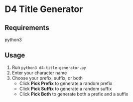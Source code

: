 # D4 Title Generator

## Requirements
python3

## Usage
1. Run `python3 d4-title-generator.py`
2. Enter your character name
3. Choose your prefix, suffix, or both
	- Click **Pick Prefix** to generate a random prefix
	- Click **Pick Suffix** to generate a random suffix
	- Click **Pick Both** to generate both a prefix and a suffix